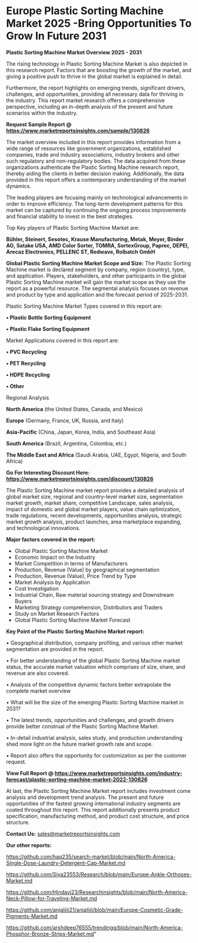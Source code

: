 # Europe Plastic Sorting Machine Market 2025 -Bring Opportunities To Grow In Future 2031

<Strong> Plastic Sorting Machine Market Overview 2025 - 2031</strong>

The rising technology in Plastic Sorting Machine Market is also depicted in this research report. Factors that are boosting the growth of the market, and giving a positive push to thrive in the global market is explained in detail.

Furthermore, the report highlights on emerging trends, significant drivers, challenges, and opportunities, providing all necessary data for thriving in the industry. This report market research offers a comprehensive perspective, including an in-depth analysis of the present and future scenarios within the industry.

<strong>Request Sample Report @ <a href=https://www.marketreportsinsights.com/sample/130826>https://www.marketreportsinsights.com/sample/130826</a></strong>

The market overview included in this report provides information from a wide range of resources like government organizations, established companies, trade and industry associations, industry brokers and other such regulatory and non-regulatory bodies. The data acquired from these organizations authenticate the Plastic Sorting Machine research report, thereby aiding the clients in better decision making. Additionally, the data provided in this report offers a contemporary understanding of the market dynamics.

The leading players are focusing mainly on technological advancements in order to improve efficiency. The long-term development patterns for this market can be captured by continuing the ongoing process improvements and financial stability to invest in the best strategies.

Top Key players of Plastic Sorting Machine Market are:

<strong>Bühler, Steinert, Sesotec, Krause Manufacturing, Metak, Meyer, Binder AG, Satake USA, AMD Color Sorter, TOMRA, SortexGroup, Paprec, DEPEI, Arecaz Electronics, PELLENC ST, Redwave, Rolbatch GmbH</strong>

<strong><b>Global Plastic Sorting Machine Market Scope and Size:</b></strong>
The Plastic Sorting Machine market is declared segment by company, region (country), type, and application. Players, stakeholders, and other participants in the global Plastic Sorting Machine market will gain the market scope as they use the report as a powerful resource. The segmental analysis focuses on revenue and product by type and application and the forecast period of 2025-2031.

Plastic Sorting Machine Market Types covered in this report are:

<strong>• Plastic Bottle Sorting Equipment

• Plastic Flake Sorting Equipment</strong>

Market Applications covered in this report are:

<strong>• PVC Recycling

• PET Recycling

• HDPE Recycling

• Other</strong> 

Regional Analysis

<strong>North America</strong> (the United States, Canada, and Mexico)

<strong>Europe</strong> (Germany, France, UK, Russia, and Italy)

<strong>Asia-Pacific</strong> (China, Japan, Korea, India, and Southeast Asia)

<strong>South America</strong> (Brazil, Argentina, Colombia, etc.)

<strong>The Middle East and Africa</strong> (Saudi Arabia, UAE, Egypt, Nigeria, and South Africa)

<strong>Go For Interesting Discount Here: <a href=https://www.marketreportsinsights.com/discount/130826>https://www.marketreportsinsights.com/discount/130826</a></strong>

The Plastic Sorting Machine market report provides a detailed analysis of global market size, regional and country-level market size, segmentation market growth, market share, competitive Landscape, sales analysis, impact of domestic and global market players, value chain optimization, trade regulations, recent developments, opportunities analysis, strategic market growth analysis, product launches, area marketplace expanding, and technological innovations.

<strong><b>Major factors covered in the report:</b></strong>
<ul>
  <li>Global Plastic Sorting Machine Market </li>
  <li>Economic Impact on the Industry</li>
  <li>Market Competition in terms of Manufacturers</li>
  <li>Production, Revenue (Value) by geographical segmentation</li>
  <li>Production, Revenue (Value), Price Trend by Type</li>
  <li>Market Analysis by Application</li>
  <li>Cost Investigation</li>
  <li>Industrial Chain, Raw material sourcing strategy and Downstream Buyers</li>
  <li>Marketing Strategy comprehension, Distributors and Traders</li>
  <li>Study on Market Research Factors</li>
  <li>Global Plastic Sorting Machine Market Forecast</li>
</ul>

<strong><b>Key Point of the Plastic Sorting Machine Market report:</b></strong>

• Geographical distribution, company profiling, and various other market segmentation are provided in the report.

• For better understanding of the global Plastic Sorting Machine market status, the accurate market valuation which comprises of size, share, and revenue are also covered.

• Analysis of the competitive dynamic factors better extrapolate the complete market overview

• What will be the size of the emerging Plastic Sorting Machine market in 2031?

• The latest trends, opportunities and challenges, and growth drivers provide better construal of the Plastic Sorting Machine Market.

• In-detail industrial analysis, sales study, and production understanding shed more light on the future market growth rate and scope.

• Report also offers the opportunity for customization as per the customer request.

<strong><b>View Full Report @ <a href=https://www.marketreportsinsights.com/industry-forecast/plastic-sorting-machine-market-2022-130826>https://www.marketreportsinsights.com/industry-forecast/plastic-sorting-machine-market-2022-130826</a></b></strong>


At last, the Plastic Sorting Machine Market report includes investment come analysis and development trend analysis. The present and future opportunities of the fastest growing international industry segments are coated throughout this report. This report additionally presents product specification, manufacturing method, and product cost structure, and price structure.

<strong>Contact Us:</strong>
sales@marketreportsinsights.com

<strong>Our other reports:</strong>

<a href=https://github.com/haq235/search-market/blob/main/North-America-Single-Dose-Laundry-Detergent-Cap-Market.md>https://github.com/haq235/search-market/blob/main/North-America-Single-Dose-Laundry-Detergent-Cap-Market.md</a>

<a href=https://github.com/Siya23553/Research/blob/main/Europe-Ankle-Orthoses-Market.md>https://github.com/Siya23553/Research/blob/main/Europe-Ankle-Orthoses-Market.md</a>

<a href=https://github.com/Hindavi23/Researchinsights/blob/main/North-America-Neck-Pillow-for-Traveling-Market.md>https://github.com/Hindavi23/Researchinsights/blob/main/North-America-Neck-Pillow-for-Traveling-Market.md</a>

<a href=https://github.com/anjaliiii21/anjaliiii/blob/main/Europe-Cosmetic-Grade-Pigments-Market.md>https://github.com/anjaliiii21/anjaliiii/blob/main/Europe-Cosmetic-Grade-Pigments-Market.md</a>

<a href=https://github.com/arshdeep76555/trendingg/blob/main/North-America-Phosphor-Bronze-Strips-Market.md>https://github.com/arshdeep76555/trendingg/blob/main/North-America-Phosphor-Bronze-Strips-Market.md</a>"
